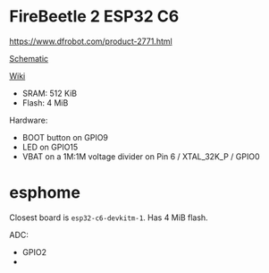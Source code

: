 # FireBeetle 2 ESP32 C6

https://www.dfrobot.com/product-2771.html

[Schematic](https://dfimg.dfrobot.com/5d57611a3416442fa39bffca/wiki/65df25004a7d1e8bc128894c75ce4089.pdf)

[Wiki](https://wiki.dfrobot.com/SKU_DFR1075_FireBeetle_2_Board_ESP32_C6)

- SRAM: 512 KiB
- Flash: 4 MiB

Hardware:

 - BOOT button on GPIO9
 - LED on GPIO15
 - VBAT on a 1M:1M voltage divider on Pin 6 / XTAL_32K_P / GPIO0

# esphome

Closest board is `esp32-c6-devkitm-1`. Has 4 MiB flash.

ADC:

- GPIO2
-
